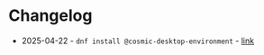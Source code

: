 # Changelog

* 2025-04-22 - `dnf install @cosmic-desktop-environment` - [link](https://fedoraproject.org/wiki/Changes/FedoraCOSMIC#How_To_Test)


